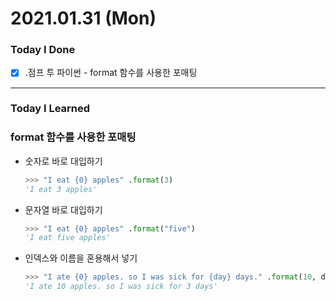 # 2021.01.31 (Mon)
### Today I Done
- [x] .점프 투 파이썬 - format 함수를 사용한 포매팅
***
### Today I Learned
### format 함수를 사용한 포매팅
- 숫자로 바로 대입하기
    ```python
  >>> "I eat {0} apples" .format(3)
  'I eat 3 apples'
    ```
- 문자열 바로 대입하기
    ```python
    >>> "I eat {0} apples" .format("five")
  'I eat five apples'
    ```
- 인덱스와 이름을 혼용해서 넣기
    ```python
    >>> "I ate {0} apples. so I was sick for {day} days." .format(10, day=3)
  'I ate 10 apples. so I was sick for 3 days'
    ```


 
